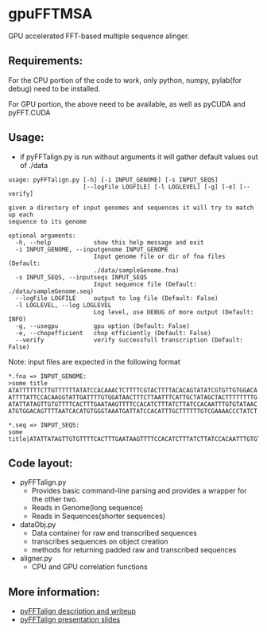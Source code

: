 gpuFFTMSA
=========

GPU accelerated FFT-based multiple sequence alinger.

Requirements:
-----
For the CPU portion of the code to work, only python, numpy, pylab(for debug) need to be installed.

For GPU portion, the above need to be available, as well as pyCUDA and pyFFT.CUDA


Usage:
-----
- if pyFFTalign.py is run without arguments it will gather default values out of ./data

```
usage: pyFFTalign.py [-h] [-i INPUT_GENOME] [-s INPUT_SEQS]
                     [--logFile LOGFILE] [-l LOGLEVEL] [-g] [-e] [--verify]

given a directory of input genomes and sequences it will try to match up each
sequence to its genome

optional arguments:
  -h, --help            show this help message and exit
  -i INPUT_GENOME, --inputgenome INPUT_GENOME
                        Input genome file or dir of fna files (Default:
                        ./data/sampleGenome.fna)
  -s INPUT_SEQS, --inputseqs INPUT_SEQS
                        Input sequence file (Default: ./data/sampleGenome.seq)
  --logFile LOGFILE     output to log file (Default: False)
  -l LOGLEVEL, --log LOGLEVEL
                        Log level, use DEBUG of more output (Default: INFO)
  -g, --usegpu          gpu option (Default: False)
  -e, --chopefficient   chop efficiently (Default: False)
  --verify              verify successfull transcription (Default: False)
```
Note: input files are expected in the following format

```
*.fna => INPUT_GENOME:
>some title
ATATTTTTTCTTGTTTTTTATATCCACAAACTCTTTTCGTACTTTTACACAGTATATCGTGTTGTGGACA
ATTTTATTCCACAAGGTATTGATTTTGTGGATAACTTTCTTAATTTCATTGCTATAGCTACTTTTTTTTG
ATATTATAGTTGTGTTTTCACTTTGAATAAGTTTTCCACATCTTTATCTTATCCACAATTTGTGTATAAC
ATGTGGACAGTTTTAATCACATGTGGGTAAATGATTATCCACATTTGCTTTTTTGTCGAAAACCCTATCT

*.seq => INPUT_SEQS:
some title|ATATTATAGTTGTGTTTTCACTTTGAATAAGTTTTCCACATCTTTATCTTATCCACAATTTGTGTATAAC
```


Code layout:
-----
- pyFFTalign.py
  - Provides basic command-line parsing and provides a wrapper for the other two.
  - Reads in Genome(long sequence)
  - Reads in Sequences(shorter sequences)
- dataObj.py
  - Data container for raw and transcribed sequences
  - transcribes sequences on object creation
  - methods for returning padded raw and transcribed sequences
- aligner.py
  - CPU and GPU correlation functions

More information:
-----
- [pyFFTalign description and writeup](https://raw.github.com/madmaze/gpuFFTMSA/master/doc/pyFFTalignWriteup.pdf)
- [pyFFTalign presentation slides](https://raw.github.com/madmaze/gpuFFTMSA/master/doc/presentationSlides.pdf)